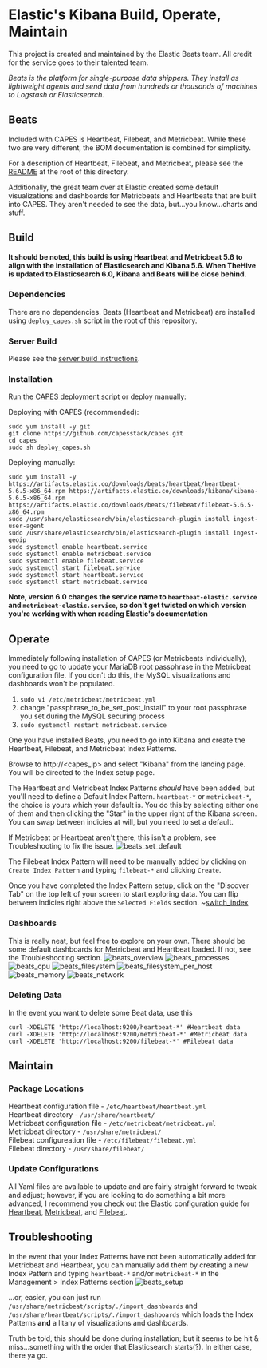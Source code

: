 # Elastic's Kibana Build, Operate, Maintain
This project is created and maintained by the Elastic Beats team. All credit for the service goes to their talented team.

_Beats is the platform for single-purpose data shippers. They install as lightweight agents and send data from hundreds or thousands of machines to Logstash or Elasticsearch._

## Beats
Included with CAPES is Heartbeat, Filebeat, and Metricbeat. While these two are very different, the BOM documentation is combined for simplicity.

For a description of Heartbeat, Filebeat, and Metricbeat, please see the [README](README.md) at the root of this directory.

Additionally, the great team over at Elastic created some default visualizations and dashboards for Metricbeats and Heartbeats that are built into CAPES. They aren't needed to see the data, but...you know...charts and stuff.

## Build
**It should be noted, this build is using Heartbeat and Metricbeat 5.6 to align with the installation of Elasticsearch and Kibana 5.6. When TheHive is updated to Elasticsearch 6.0, Kibana and Beats will be close behind.**

### Dependencies
There are no dependencies. Beats (Heartbeat and Metricbeat) are installed using `deploy_capes.sh` script in the root of this repository.

### Server Build
Please see the [server build instructions](../docs/README.md#build-your-os).

### Installation
Run the [CAPES deployment script](../deploy_capes.sh) or deploy manually:

Deploying with CAPES (recommended):
```
sudo yum install -y git
git clone https://github.com/capesstack/capes.git
cd capes
sudo sh deploy_capes.sh
```
Deploying manually:
```
sudo yum install -y https://artifacts.elastic.co/downloads/beats/heartbeat/heartbeat-5.6.5-x86_64.rpm https://artifacts.elastic.co/downloads/kibana/kibana-5.6.5-x86_64.rpm https://artifacts.elastic.co/downloads/beats/filebeat/filebeat-5.6.5-x86_64.rpm
sudo /usr/share/elasticsearch/bin/elasticsearch-plugin install ingest-user-agent
sudo /usr/share/elasticsearch/bin/elasticsearch-plugin install ingest-geoip
sudo systemctl enable heartbeat.service
sudo systemctl enable metricbeat.service
sudo systemctl enable filebeat.service
sudo systemctl start filebeat.service
sudo systemctl start heartbeat.service
sudo systemctl start metricbeat.service
```
**Note, version 6.0 changes the service name to `heartbeat-elastic.service` and `metricbeat-elastic.service`, so don't get twisted on which version you're working with when reading Elastic's documentation**

## Operate
Immediately following installation of CAPES (or Metricbeats individually), you need to go to update your MariaDB root passphrase in the Metricbeat configuration file. If you don't do this, the MySQL visualizations and dashboards won't be populated.  
1. `sudo vi /etc/metricbeat/metricbeat.yml`
1. change "passphrase_to_be_set_post_install" to your root passphrase you set during the MySQL securing process
1. `sudo systemctl restart metricbeat.service`

One you have installed Beats, you need to go into Kibana and create the Heartbeat, Filebeat, and Metricbeat Index Patterns.

Browse to http://<capes_ip> and select "Kibana" from the landing page. You will be directed to the Index setup page.

The Heartbeat and Metricbeat Index Patterns _should_ have been added, but you'll need to define a Default Index Pattern. `heartbeat-*` or `metricbeat-*`, the choice is yours which your default is. You do this by selecting either one of them and then clicking the "Star" in the upper right of the Kibana screen. You can swap between indicies at will, but you need to set a default.

If Metricbeat or Heartbeat aren't there, this isn't a problem, see Troubleshooting to fix the issue.
![beats_set_default](img/beats_set_default.png)  

The Filebeat Index Pattern will need to be manually added by clicking on `Create Index Pattern` and typing `filebeat-*` and clicking `Create`.

Once you have completed the Index Pattern setup, click on the "Discover Tab" on the top left of your screen to start exploring data. You can flip between indicies right above the `Selected Fields` section.
~[switch_index](img/index_switch.png)

### Dashboards
This is really neat, but feel free to explore on your own. There should be some default dashboards for Metricbeat and Heartbeat loaded. If not, see the Troubleshooting section.
![beats_overview](img/overview.png)
![beats_processes](img/processes.png)
![beats_cpu](img/cpu.png)
![beats_filesystem](img/filesystem.png)
![beats_filesystem_per_host](img/filesystem_per_host.png)
![beats_memory](img/memory.png)
![beats_network](img/network.png)

### Deleting Data
In the event you want to delete some Beat data, use this
```
curl -XDELETE 'http://localhost:9200/heartbeat-*' #Heartbeat data
curl -XDELETE 'http://localhost:9200/metricbeat-*' #Metricbeat data
curl -XDELETE 'http://localhost:9200/filebeat-*' #Filebeat data
```

## Maintain

### Package Locations
Heartbeat configuration file - `/etc/heartbeat/heartbeat.yml`  
Heartbeat directory - `/usr/share/heartbeat/`  
Metricbeat configuration file - `/etc/metricbeat/metricbeat.yml`  
Metricbeat directory - `/usr/share/metricbeat/`  
Filebeat configureation file - `/etc/filebeat/filebeat.yml`  
Filebeat directory - `/usr/share/filebeat/`  

### Update Configurations
All Yaml files are available to update and are fairly straight forward to tweak and adjust; however, if you are looking to do something a bit more advanced, I recommend you check out the Elastic configuration guide for [Heartbeat](https://www.elastic.co/guide/en/beats/heartbeat/5.6/heartbeat-getting-started.html), [Metricbeat](https://www.elastic.co/guide/en/beats/metricbeat/5.6/metricbeat-getting-started.html), and [Filebeat](https://www.elastic.co/guide/en/beats/filebeat/5.6/filebeat-getting-started.html).

## Troubleshooting
In the event that your Index Patterns have not been automatically added for Metricbeat and Heartbeat, you can manually add them by creating a new Index Pattern and typing `heartbeat-*` and/or `metricbeat-*` in the Management > Index Patterns section
![beats_setup](img/beats_setup.png)    

...or, easier, you can just run `/usr/share/metricbeat/scripts/./import_dashboards` and `/usr/share/heartbeat/scripts/./import_dashboards` which loads the Index Patterns **and** a litany of visualizations and dashboards.

Truth be told, this should be done during installation; but it seems to be hit & miss...something with the order that Elasticsearch starts(?). In either case, there ya go.
